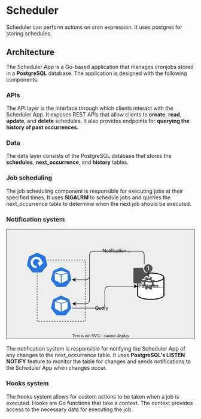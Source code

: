# Scheduler

Scheduler can perform actions on cron expression. It uses postgres for storing schedules.

## Architecture

The Scheduler App is a Go-based application that manages cronjobs stored in a **PostgreSQL** database. The application is designed with the following components:

### APIs

The API layer is the interface through which clients interact with the Scheduler App. It exposes REST APIs that allow clients to **create**, **read**, **update**, and **delete** schedules. It also provides endpoints for **querying the history of past occurrences.**

### Data

The data layer consists of the PostgreSQL database that stores the **schedules**, **next_occurrence**, and **history** tables.

### Job scheduling

The job scheduling component is responsible for executing jobs at their specified times. It uses **SIGALRM** to schedule jobs and queries the next_occurrence table to determine when the next job should be executed.

### Notification system

![notification from postgres db](./docs/images/notification-from-db.svg)

The notification system is responsible for notifying the Scheduler App of any changes to the next_occurrence table. It uses **PostgreSQL's LISTEN NOTIFY** feature to monitor the table for changes and sends notifications to the Scheduler App when changes occur.

### Hooks system

The hooks system allows for custom actions to be taken when a job is executed. Hooks are Go functions that take a context. The context provides access to the necessary data for executing the job.

